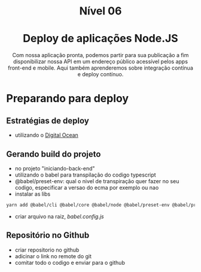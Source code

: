 <p align="center">
  <h1 align="center">Nível 06</h1>
</p>

<p align="center">
  <h1 align="center">Deploy de aplicações Node.JS</h1>
  <p align="center">
    Com nossa aplicação pronta, podemos partir para sua publicação a fim disponibilizar nossa API em um endereço público acessível pelos apps front-end e mobile. Aqui também aprenderemos sobre integração contínua e deploy contínuo.
    <br />
  </p>
</p>

# Preparando para deploy

## Estratégias de deploy
- utilizando o [Digital Ocean](https://cloud.digitalocean.com/)

## Gerando build do projeto
- no projeto "iniciando-back-end"
- utilizando o babel para transpilação do codigo typescript
- @babel/preset-env: qual o nivel de transpiração quer fazer no seu codigo, especificar a versao do ecma por exemplo ou nao
- instalar as libs
```sh
yarn add @babel/cli @babel/core @babel/node @babel/preset-env @babel/preset-typescript babel-plugin-module-resolver babel-plugin-transform-typescript-metadata @babel/plugin-proposal-decorators @babel/plugin-proposal-class-properties -D
```
- criar arquivo na raiz, *babel.config.js*

## Repositório no Github
- criar repositorio no github
- adicinar o link no remote do git
- comitar todo o codigo e enviar para o github